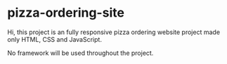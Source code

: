 # pizza-ordering-site

Hi, this project is an fully responsive pizza ordering website project made only HTML, CSS and JavaScript.

No framework will be used throughout the project.
